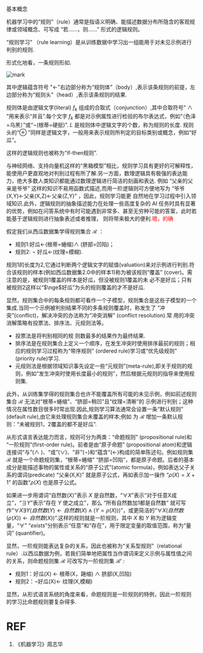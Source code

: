 


基本概念




机器学习中的“规则”（rule）通常是指语义明确、能描述数据分布所隐含的客观规律或领域概念、可写成 “若……，则……” 形式的逻辑规则。

 “规则学习” （rule learning）是从训练数据中学习出一组能用于对未见示例进行判别的规则.

形式化地看，一条规则形如.

![mark](http://pacdb2bfr.bkt.clouddn.com/blog/image/180701/j7jheFiC3h.png?imageslim)


其中逻辑蕴含符号 "$\leftarrow$"右边部分称为“规则体”（body）,表示该条规则的前提，左边部分称为“规则头”（head）,表示该条规则的结果.

规则体是由逻辑文字(literal) $f_k$ 组成的合取式（conjunction）,其中合取符号“ $\wedge$ ”用来表示“并且”.每个文字 $f_k$ 都是对示例属性进行检验的布尔表达式，例如“（色泽=乌黑）”或“$\neg$(根蒂=硬挺)”. $L$ 是规则体中逻辑文字的个数，称为规则的长度. 规则头的“$\oplus$ ”同样是逻辑文字，一般用来表示规则所判定的目标类别或概念，例如“好瓜”。

这样的逻辑规则也被称为“if-then规则”.

与神经网络、支持向量机这样的“黑箱模型”相比，规则学习具有更好的可解释性，能使用户更直观地对判别过程有所了解.另一方面，数理逻辑具有极强的表达能力，绝大多数人类知识都能通过数理逻辑进行简洁的刻画和表达. 例如 “父亲的父亲是爷爷” 这样的知识不易用函数式描述,而用一阶逻辑则可方便地写为 “爷爷(X,Y)$\leftarrow$父亲(X,Z)$\leftarrow$父亲(Z,Y)" ，因此，规则学习能更 自然地在学习过程中引入领域知识.此外，逻辑规则的抽象描述能力在处理一些高度复杂的 AI 任务时具有显著的优势，例如在问答系统中有时可能遇到非常多、甚至无穷种可能的答案，此时若能基于逻辑规则进行抽象表述或者推理， 则将带来极大的便利.<span style="color:red;">嗯，的确</span>

假定我们从西瓜数据集学得规则集合 $\mathcal{R}$ ：

- 规则1:好瓜$\leftarrow$(根蒂=蜷缩)$\wedge$ (脐部=凹陷)；
- 规则2: $\neg$ 好瓜$\leftarrow$(纹理=模糊).

规则1的长度为2,它通过判断两个逻辑文字的赋值(valuation)来对示例进行判别.符合该规则的样本(例如西瓜数据集2.0中的样本1)称为被该规则“覆盖” (cover)。需注意的是，被规则1覆盖的样本是好瓜，但没被规则1覆盖的未 必不是好瓜；只有被规则2这样以“$\nge$好瓜”为头的规则覆盖的才不是好瓜.



显然，规则集合中的每条规则都可看作一个子模型，规则集合是这些子模型的一个集成.当同一个示例被判别结果不同的多条规则覆盖时，称发生了 “冲突”(conflict)，解决冲突的办法称为“冲突消解” (conflict resolution).常 用的冲突消解策略有投票法、排序法、元规则法等。
- 投票法是将判别相同的规 则数最多的结果作为最终结果.
- 排序法是在规则集合上定义一个顺序，在发生冲突时使用排序最前的规则；相应的规则学习过程称为“带序规则” (ordered rule)学习或“优先级规则” (priority rule)学习.
- 元规则法是根据领域知识事先设定一些“元规则”(meta-rule),即关于规则的规则，例如“发生冲突时使用长度最小的规则”，然后根据元规则的指导来使用规则集.


此外，从训练集学得的规则集合也许不能覆盖所有可能的未见示例，例如前述规则集合 $\mathcal{R}$ 无法对“根蒂=蜷缩”、“脐部=稍凹”且“纹理=清晰”的 示例进行判别；这种情况在属性数目很多时常出现.因此,规则学习算法通常会设置一条“默认规则” (default rule),由它来处理规则集合未覆盖的样本;例如 为 $\mathcal{R}$ 增加一条默认规则：“未被规则1，2覆盖的都不是好瓜”.

从形式语言表达能力而言，规则可分为两类：“命题规则” (propositional rule)和 “一阶规则”(first-order rule)。前者是由“原子命题” (propositional atom)和逻辑连接词“与”($\wedge$ )、“或”($\vee$)、“非”($\neg$)和“蕴含”($\leftarrow$)构成的简单陈述句。例如规则集 $\mathcal{R}$ 就是一个命题规则集，“根蒂=蜷缩” “脐部=凹陷”，都是原子命题。后者的基本成分是能描述事物的属性或关系的“原子公式”(atomic formula)，例如表达父子关系的谓词(predicate) “父亲(X,K)” 就是原子公式，再如表示加一操作 “$\rho(X)=X+1$” 的函数“$\rho(X)$ 也是原子公式。

如果进一步用谓词“自然数(X)”表示 $X$ 是自然数，“$\forall X$”表示“对于任意X成立”，“$\exists Y$”表示“存在 $Y$ 使之成立”，那么 “所有自然数加1都是自然数” 就可写作“$\forall X\exists Y(自然数(Y)\leftarrow 自然数(X)\wedge(Y=\rho(X)))$”，或更简洁的“$\forall X(自然数(\rho(X))\leftarrow 自然数(X))$”.这样的规则就是一阶规则，其中 $X$ 和 $Y$ 称为逻辑变量，“$\forall$” “$exists$”分别表示“任意”和“存在”，用于限定变量的取值范围，称为“量词” (quantifier)。

显然，一阶规则能表达复杂的关系，因此也被称为“关系型规则”（relational rule）.以西瓜数据为例，若我们简单地把属性当作谓词来定义示例与属性值之间的关系，则命题规则集 $\mathcal{R}$ 可改写为一阶规则集 $\mathcal{R}'$ :

- 规则1：好瓜(X) $\leftarrow$ 根蒂(X，踡缩) $\wedge$ 脐部(X,凹陷)
- 规则2：$\neg$好瓜(X)$\leftarrow$ 纹理(X,模糊)

显然，从形式语言系统的角度来看，命题规则是一阶规则的特例，因此一阶规则 的学习比命题规则要复杂得多.






# REF
1. 《机器学习》周志华
